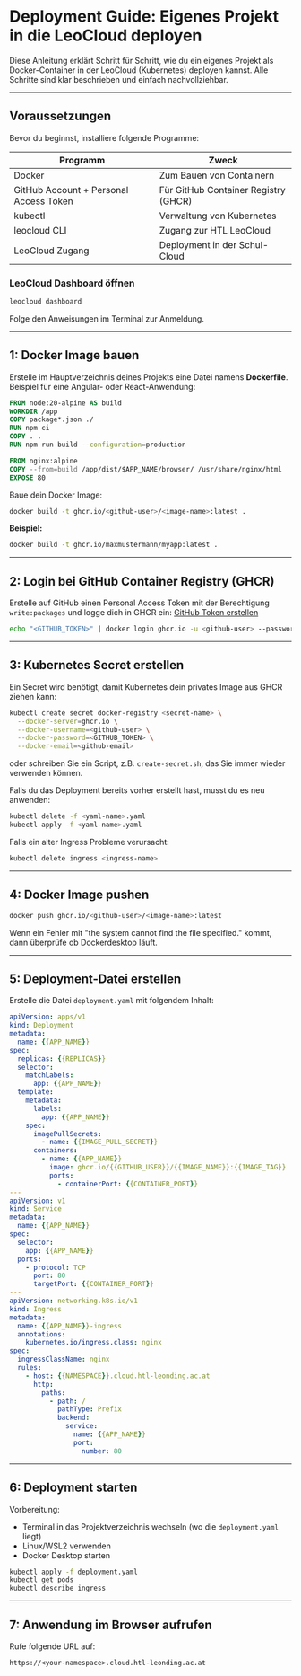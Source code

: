# Deployment Guide: Eigenes Projekt in die LeoCloud deployen

Diese Anleitung erklärt Schritt für Schritt, wie du ein eigenes Projekt als Docker-Container in der LeoCloud (Kubernetes) deployen kannst. Alle Schritte sind klar beschrieben und einfach nachvollziehbar.

---

## Voraussetzungen

Bevor du beginnst, installiere folgende Programme:

| Programm                               | Zweck                                |
|----------------------------------------|--------------------------------------|
| Docker                                 | Zum Bauen von Containern             |
| GitHub Account + Personal Access Token | Für GitHub Container Registry (GHCR) |
| kubectl                                | Verwaltung von Kubernetes            |
| leocloud CLI                           | Zugang zur HTL LeoCloud              |
| LeoCloud Zugang                        | Deployment in der Schul-Cloud        |

### LeoCloud Dashboard öffnen
```bash
leocloud dashboard
```
Folge den Anweisungen im Terminal zur Anmeldung.

---

## 1: Docker Image bauen

Erstelle im Hauptverzeichnis deines Projekts eine Datei namens **Dockerfile**. Beispiel für eine Angular- oder React-Anwendung:

```dockerfile
FROM node:20-alpine AS build
WORKDIR /app
COPY package*.json ./
RUN npm ci
COPY . .
RUN npm run build --configuration=production

FROM nginx:alpine
COPY --from=build /app/dist/$APP_NAME/browser/ /usr/share/nginx/html
EXPOSE 80
```

Baue dein Docker Image:
```bash
docker build -t ghcr.io/<github-user>/<image-name>:latest .
```

**Beispiel:**

```bash
docker build -t ghcr.io/maxmustermann/myapp:latest .
```

---

## 2: Login bei GitHub Container Registry (GHCR)

Erstelle auf GitHub einen Personal Access Token mit der Berechtigung `write:packages` und logge dich in GHCR ein:
[GitHub Token erstellen](./create-github-token.md)

```bash
echo "<GITHUB_TOKEN>" | docker login ghcr.io -u <github-user> --password-stdin
```

---

## 3: Kubernetes Secret erstellen

Ein Secret wird benötigt, damit Kubernetes dein privates Image aus GHCR ziehen kann:

```bash
kubectl create secret docker-registry <secret-name> \
  --docker-server=ghcr.io \
  --docker-username=<github-user> \
  --docker-password=<GITHUB_TOKEN> \
  --docker-email=<github-email>
```
oder schreiben Sie ein Script, z.B. `create-secret.sh`, das Sie immer wieder verwenden können.

Falls du das Deployment bereits vorher erstellt hast, musst du es neu anwenden:

```bash
kubectl delete -f <yaml-name>.yaml
kubectl apply -f <yaml-name>.yaml 
```

Falls ein alter Ingress Probleme verursacht:

```bash
kubectl delete ingress <ingress-name>
```

---

## 4: Docker Image pushen

```bash
docker push ghcr.io/<github-user>/<image-name>:latest
```

Wenn ein Fehler mit "the system cannot find the file specified." kommt, dann überprüfe ob Dockerdesktop läuft.

---

## 5: Deployment-Datei erstellen

Erstelle die Datei `deployment.yaml` mit folgendem Inhalt:

```yaml
apiVersion: apps/v1
kind: Deployment
metadata:
  name: {{APP_NAME}}
spec:
  replicas: {{REPLICAS}}
  selector:
    matchLabels:
      app: {{APP_NAME}}
  template:
    metadata:
      labels:
        app: {{APP_NAME}}
    spec:
      imagePullSecrets:
        - name: {{IMAGE_PULL_SECRET}}
      containers:
        - name: {{APP_NAME}}
          image: ghcr.io/{{GITHUB_USER}}/{{IMAGE_NAME}}:{{IMAGE_TAG}}
          ports:
            - containerPort: {{CONTAINER_PORT}}
---
apiVersion: v1
kind: Service
metadata:
  name: {{APP_NAME}}
spec:
  selector:
    app: {{APP_NAME}}
  ports:
    - protocol: TCP
      port: 80
      targetPort: {{CONTAINER_PORT}}
---
apiVersion: networking.k8s.io/v1
kind: Ingress
metadata:
  name: {{APP_NAME}}-ingress
  annotations:
    kubernetes.io/ingress.class: nginx
spec:
  ingressClassName: nginx
  rules:
    - host: {{NAMESPACE}}.cloud.htl-leonding.ac.at
      http:
        paths:
          - path: /
            pathType: Prefix
            backend:
              service:
                name: {{APP_NAME}}
                port:
                  number: 80
```

---

## 6: Deployment starten
Vorbereitung:
- Terminal in das Projektverzeichnis wechseln (wo die `deployment.yaml` liegt)
- Linux/WSL2 verwenden
- Docker Desktop starten

```bash
kubectl apply -f deployment.yaml
kubectl get pods
kubectl describe ingress
```

---

## 7: Anwendung im Browser aufrufen

Rufe folgende URL auf:

```
https://<your-namespace>.cloud.htl-leonding.ac.at
```
